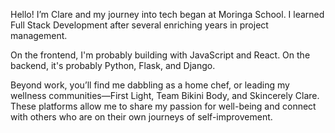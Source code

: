 Hello! I’m Clare and my journey into tech began at Moringa School. I learned Full Stack Development after several enriching years in project management.

On the frontend, I'm probably building with JavaScript and React. On the backend, it's probably Python, Flask, and Django.

Beyond work, you’ll find me dabbling as a home chef, or leading my wellness communities—First Light, Team Bikini Body, and Skincerely Clare.
These platforms allow me to share my passion for well-being and connect with others who are on their own journeys of self-improvement.

<!---
clare-oparo/clare-oparo is a ✨ special ✨ repository because its `README.md` (this file) appears on your GitHub profile.
You can click the Preview link to take a look at your changes.
--->
